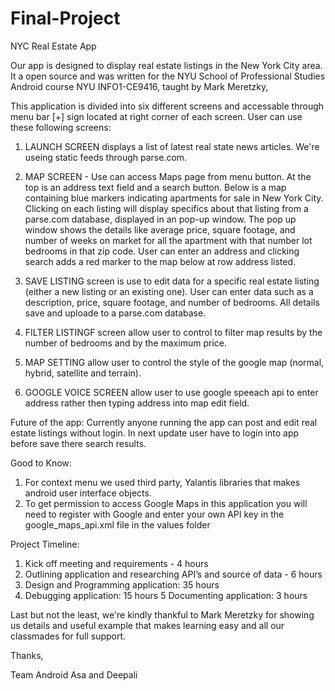 
# Final-Project 

NYC Real Estate App

Our app is designed to display real estate listings in the New York City area. It a open source and was written for the NYU School of Professional Studies Android course NYU INFO1-CE9416, taught by Mark Meretzky,

This application is divided into six different screens and accessable through menu bar [+] sign located at right corner of each screen. User can use these following screens:

1. LAUNCH SCREEN displays a list of latest real state news articles. We're useing static feeds through parse.com.

2. MAP SCREEN - Use can access Maps page from menu button. At the top is an address text field and a search button. Below is a map containing blue markers indicating apartments for sale in New York City. Clicking on each listing will display specifics about that listing from a parse.com database, displayed in an pop-up window. The pop up window shows the details like average price, square footage, and number of weeks on market for all the apartment with that number lot bedrooms in that zip code. User can
enter an address and clicking search adds a red marker to the map below at row address listed. 

3. SAVE LISTING screen is use to edit data for a specific real estate listing (either a new listing or an existing one). User can enter data such as a description, price, square footage, and number of bedrooms. All details save and uploade to a parse.com database.

4. FILTER LISTINGF screen allow user to control to filter map results by the number of bedrooms and by the maximum price.

5. MAP SETTING allow user to control the style of the google map (normal, hybrid, satellite and terrain).

6. GOOGLE VOICE SCREEN allow user to use google speeach api to enter address rather then typing address into map edit field.

Future of the app: 
Currently anyone running the app can post and edit real estate listings without login. In next update user have to login into app before save there search results.

Good to Know:

1. For context menu we used third party, Yalantis libraries that makes android user interface objects. 
2. To get permission to access Google Maps in this application you will need to register with Google and enter your own API key in the google_maps_api.xml file in the values folder

Project Timeline:

1. Kick off meeting and requirements - 4 hours
2. Outlining application and researching API’s and source of data - 6 hours
3. Design and Programming application: 35 hours
4. Debugging application: 15 hours
5 Documenting application: 3 hours

Last but not the least, we're kindly thankful to Mark Meretzky for showing us details and useful example that makes learning easy and all our classmades for full support.

Thanks,

Team Android
Asa and Deepali

